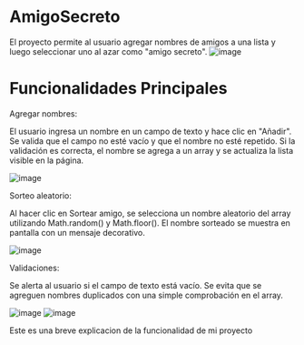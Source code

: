 # AmigoSecreto
El proyecto permite al usuario agregar nombres de amigos a una lista y luego seleccionar uno al azar como "amigo secreto".
![image](https://github.com/user-attachments/assets/04a3d139-7572-4177-9630-890a68021605)
<h1>Funcionalidades Principales</h1>

<p>Agregar nombres:

El usuario ingresa un nombre en un campo de texto y hace clic en "Añadir".
Se valida que el campo no esté vacío y que el nombre no esté repetido.
Si la validación es correcta, el nombre se agrega a un array y se actualiza la lista visible en la página.</p>

![image](https://github.com/user-attachments/assets/d38a6b9c-4545-4a14-96df-6c7e36cc9a10)

<p>Sorteo aleatorio:

Al hacer clic en Sortear amigo, se selecciona un nombre aleatorio del array utilizando Math.random() y Math.floor().
El nombre sorteado se muestra en pantalla con un mensaje decorativo.</p>


![image](https://github.com/user-attachments/assets/3cd23a8b-be7d-4cc4-a1c8-8b63f5179e19)


<P>Validaciones:

Se alerta al usuario si el campo de texto está vacío.
Se evita que se agreguen nombres duplicados con una simple comprobación en el array.</P>
![image](https://github.com/user-attachments/assets/2144da04-a69f-4280-b1c0-73d322eee149)
![image](https://github.com/user-attachments/assets/32a903b4-a369-4089-b595-dd1f745778f3)

<p>Este es una breve explicacion de la funcionalidad de mi proyecto</p>

